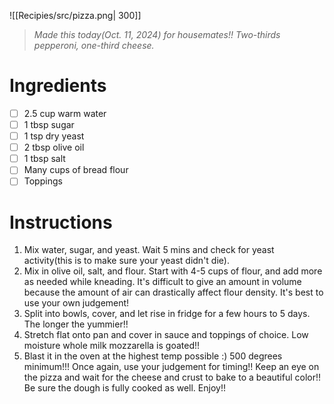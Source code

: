 ![[Recipies/src/pizza.png| 300]]  
> *Made this today(Oct. 11, 2024) for housemates!! Two-thirds pepperoni, one-third cheese.*
# Ingredients
- [ ] 2.5 cup warm water
- [ ] 1 tbsp sugar
- [ ] 1 tsp dry yeast
- [ ] 2 tbsp olive oil
- [ ] 1 tbsp salt
- [ ] Many cups of bread flour
- [ ] Toppings
# Instructions
1. Mix water, sugar, and yeast. Wait 5 mins and check for yeast activity(this is to make sure your yeast didn't die).
2. Mix in olive oil, salt, and flour. Start with 4-5 cups of flour, and add more as needed while kneading. It's difficult to give an amount in volume because the amount of air can drastically affect flour density. It's best to use your own judgement!
3. Split into bowls, cover, and let rise in fridge for a few hours to 5 days. The longer the yummier!!
4. Stretch flat onto pan and cover in sauce and toppings of choice. Low moisture whole milk mozzarella is goated!!
5. Blast it in the oven at the highest temp possible :) 500 degrees minimum!!! Once again, use your judgement for timing!! Keep an eye on the pizza and wait for the cheese and crust to bake to a beautiful color!! Be sure the dough is fully cooked as well. Enjoy!! 